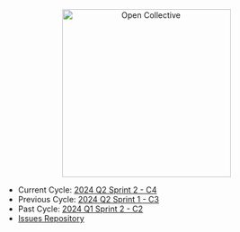 
<div align="center">
  <a href="https://opencollective.com/" target="_blank" rel="noopener noreferrer">
    <img width="300" src="https://opencollective.com/public/images/opencollectivelogo.svg" alt="Open Collective">
  </a>
</div>

<ul>
  <li>Current Cycle: <a href="https://github.com/orgs/opencollective/projects/5/views/53">2024 Q2 Sprint 2 - C4</a></li>
  <li>Previous Cycle: <a href="https://github.com/orgs/opencollective/projects/5/views/52">2024 Q2 Sprint 1 - C3</a></li>
  <li>Past Cycle: <a href="https://github.com/orgs/opencollective/projects/5/views/51">2024 Q1 Sprint 2 - C2</a></li>
  <li><a href="https://github.com/opencollective/opencollective/issues">Issues Repository</a></li>
</ul>
